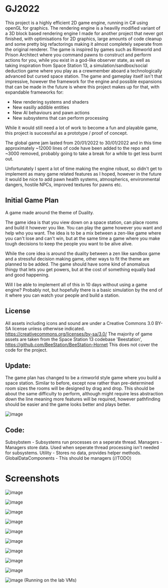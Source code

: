 # GJ2022

This project is a highly efficient 2D game engine, running in C# using openGL for graphics. The rendering engine is a heavilly modified variant of a 3D block based rendering engine I made for another project that never got finished, with optimisations for 2D graphics, large amounts of code cleanup and some pretty big refactorings making it almost completely seperate from the original renderer.
The game is inspired by games such as Rimworld and Prison Architect where you command pawns to construct and perform actions for you, while you exist in a god-like observer state, as well as taking inspiration from Space Station 13, a simulation/sandbox/social deduction game where you play as a crewmember aboard a technologically advanced but cursed space station.
The game and gameplay itself isn't that impressive, however the framework for the engine and possible expansions that can be made in the future is where this project makes up for that, with expandable frameworks for:
 - New rendering systems and shaders
 - New easilly addible entities
 - New AI behaviours and pawn actions
 - New subsystems that can perform processing

While it would still need a lot of work to become a fun and playable game, this project is successful as a prototype / proof of concept.

The global game jam lasted from 20/01/2022 to 30/01/2022 and in this time approximately ~12000 lines of code have been added to the repo and ~3000 removed, probably going to take a break for a while to get less burnt out.

Unfortunately I spent a lot of time making the engine robust, so didn't get to implement as many game related features as I hoped, however in the future it would be nice to add pawn health systems, atmospherics, environmental dangers, hostile NPCs, improved textures for pawns etc.

## Initial Game Plan

A game made around the theme of Duality.

The game idea is that you view down on a space station, can place rooms and build it however you like. You can play the game however you want and help who you want.
The idea is to be a mix between a zen-like game where you can't lose and can't win, but at the same time a game where you make tough decisions to keep the people you want to be alive alive.

While the core idea is around the duality between a zen like sandbox game and a stressful decision making game, other ways to fit the theme are planned to be added.
The game should have some kind of anomalous thingy that lets you get powers, but at the cost of something equally bad and good happening.

Will I be able to implement all of this in 10 days without using a game engine? Probably not, but hopefully there is a basic simulation by the end of it where you can watch your people and build a station.

## License

All assets including icons and sound are under a Creative Commons 3.0 BY-SA license unless otherwise indicated. https://creativecommons.org/licenses/by-sa/3.0/
The majority of game assets are taken from the Space Station 13 codebase 'Beestation', https://github.com/BeeStation/BeeStation-Hornet
This does not cover the code for the project.

## Update:

The game plan has changed to be a rimworld style game where you build a space station. Similar to before, except now rather than pre-determined room sizes the rooms will be designed by drag and drop.
This should be about the same difficulty to perform, although might require less abstraction down the line meaning more features will be required, however pathfinding should be easier and the game looks better and plays better.

![image](https://user-images.githubusercontent.com/26465327/150687457-2d106f7a-9949-4485-8a70-315d7c270c65.png)

## Code:

Subsybstem - Subsystems run processes on a seperate thread.
Managers - Managers store data. Used when seperate thread processing isn't needed for subsystems.
Utility - Stores no data, provides helper methods.
GlobalDataComponents - This should be managers (//TODO)

# Screenshots
![image](https://user-images.githubusercontent.com/26465327/151676063-88193305-e95f-4929-be42-14213ef7437d.png)

![image](https://user-images.githubusercontent.com/26465327/151675978-3c7d3439-bb42-4433-b7ea-cff446f360a7.png)

![image](https://user-images.githubusercontent.com/26465327/151675950-59bea494-db30-4dfe-9ab6-21c084e22e89.png)

![image](https://user-images.githubusercontent.com/26465327/151660809-42c4ef5e-74f9-451c-80ab-d45a63042c6b.png)

![image](https://user-images.githubusercontent.com/26465327/151601612-20988587-1d69-44ee-a557-d7ab98be9829.png)

![image](https://user-images.githubusercontent.com/26465327/151583013-fe18a87a-3d6e-481f-82c9-44461e6304a9.png)

![image](https://user-images.githubusercontent.com/26465327/150699998-b8a64d51-fbb2-422a-8849-2b1fd1a79870.png)

![image](https://user-images.githubusercontent.com/26465327/150700011-4fad9372-22ab-463f-bdd6-0a97cbe6ec23.png)

![image](https://user-images.githubusercontent.com/26465327/150700037-9a8343f0-7fa6-490f-847a-3ba4f01f1f14.png)

![image](https://user-images.githubusercontent.com/26465327/150989860-b57af124-09da-44e2-9b07-b696c05d7854.png)
(Running on the lab VMs)
